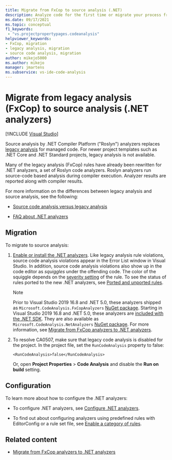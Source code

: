 ```yaml
---
title: Migrate from FxCop to source analysis (.NET)
description: Analyze code for the first time or migrate your process from binary analysis (FxCop code analysis) to .NET analyzers for source analysis.
ms.date: 09/17/2021
ms.topic: conceptual
f1_keywords:
 - "vs.projectpropertypages.codeanalysis"
helpviewer_keywords:
- FxCop, migration
- legacy analysis, migration
- source code analysis, migration
author: mikejo5000
ms.author: mikejo
manager: jmartens
ms.subservice: vs-ide-code-analysis
---
```

# Migrate from legacy analysis (FxCop) to source analysis (.NET analyzers)

 [!INCLUDE [Visual Studio](~/includes/applies-to-version/vs-windows-only.md)]

Source analysis by .NET Compiler Platform ("Roslyn") analyzers replaces [legacy analysis](../code-quality/code-analysis-for-managed-code-overview.md) for managed code. For newer project templates such as .NET Core and .NET Standard projects, legacy analysis is not available.

Many of the legacy analysis (FxCop) rules have already been rewritten for .NET analyzers, a set of Roslyn code analyzers. Roslyn analyzers run source-code based analysis during compiler execution. Analyzer results are reported along with compiler results.

For more information on the differences between legacy analysis and source analysis, see the following:

- [Source code analysis versus legacy analysis](../code-quality/net-analyzers-faq.yml#what-s-the-difference-between-legacy-fxcop-and--net-analyzers-)

- [FAQ about .NET analyzers](../code-quality/net-analyzers-faq.yml)

## Migration

To migrate to source analysis:

1. [Enable or install the .NET analyzers](install-net-analyzers.md). Like legacy analysis rule violations, source code analysis violations appear in the Error List window in Visual Studio. In addition, source code analysis violations also show up in the code editor as *squiggles* under the offending code. The color of the squiggle depends on the [severity setting](../code-quality/use-roslyn-analyzers.md#configure-severity-levels) of the rule. To see the status of rules ported to the new .NET analyzers, see [Ported and unported rules](../code-quality/fxcop-rule-port-status.md).

   > [!NOTE]
   > Prior to Visual Studio 2019 16.8 and .NET 5.0, these analyzers shipped as `Microsoft.CodeAnalysis.FxCopAnalyzers` [NuGet package](https://www.nuget.org/packages/Microsoft.CodeAnalysis.FxCopAnalyzers). Starting in Visual Studio 2019 16.8 and .NET 5.0, these analyzers are [included with the .NET SDK](/dotnet/fundamentals/code-analysis/overview). They are also available as `Microsoft.CodeAnalysis.NetAnalyzers` [NuGet package](https://www.nuget.org/packages/Microsoft.CodeAnalysis.NetAnalyzers). For more information, see [Migrate from FxCop analyzers to .NET analyzers](migrate-from-fxcop-analyzers-to-net-analyzers.md).

1. To resolve CA0507, make sure that legacy code analysis is disabled for the project. In the project file, set the `RunCodeAnalysis` property to false:

   `<RunCodeAnalysis>false</RunCodeAnalysis>`

   Or, open **Project Properties** > **Code Analysis** and disable the **Run on build** setting.

## Configuration

To learn more about how to configure the .NET analyzers:

- To configure .NET analyzers, see [Configure .NET analyzers](/dotnet/fundamentals/code-analysis/code-quality-rule-options).

- To find out about configuring analyzers using predefined rules with EditorConfig or a rule set file, see [Enable a category of rules](/dotnet/fundamentals/code-analysis/code-quality-rule-options).

## Related content

- [Migrate from FxCop analyzers to .NET analyzers](migrate-from-fxcop-analyzers-to-net-analyzers.md)
